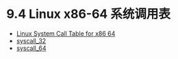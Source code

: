 # 9.4 Linux x86-64 系统调用表

- [Linux System Call Table for x86 64](http://blog.rchapman.org/posts/Linux_System_Call_Table_for_x86_64/)
- [syscall_32](https://github.com/torvalds/linux/blob/master/arch/x86/entry/syscalls/syscall_32.tbl)
- [syscall_64](https://github.com/torvalds/linux/blob/master/arch/x86/entry/syscalls/syscall_64.tbl)

